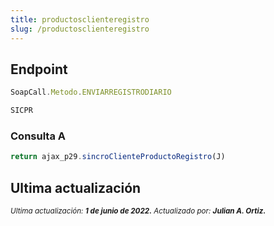 ```yaml
---
title: productosclienteregistro
slug: /productosclienteregistro
---
```


## Endpoint

```js title="Endpoint"
SoapCall.Metodo.ENVIARREGISTRODIARIO

SICPR
```

### Consulta A

```js
return ajax_p29.sincroClienteProductoRegistro(J)
```

## Ultima actualización

<div class='ultima-actualizacion'> 
    <small> 
        <i> Ultima actualización: <b> 1 de junio de 2022.</b> </i> 
    </small> 
    <small> 
        <i> Actualizado por: <b> Julian A. Ortiz.</b> </i> 
    </small> 
</div>
